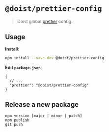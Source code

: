 # `@doist/prettier-config`

> Doist global [prettier](https://prettier.io) config.

## Usage

**Install**:

```sh
npm install --save-dev @doist/prettier-config
```

**Edit `package.json`**:

```jsonc
{
  // ...
  "prettier": "@doist/prettier-config"
}
```

## Release a new package

```
npm version [major | minor | patch]
npm publish
git push
```
